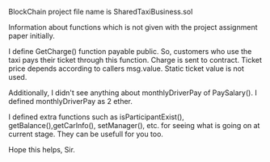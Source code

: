BlockChain project file name is SharedTaxiBusiness.sol

Information about functions which is not given with the project assignment paper initially.

I define GetCharge() function payable public. So, customers who use the taxi pays their ticket through this function. 
Charge is sent to contract. Ticket price depends according to callers msg.value. Static ticket value is not used.

Additionally, I didn't see anything about monthlyDriverPay of PaySalary(). I defined monthlyDriverPay as 2 ether.

I defined extra functions such as isParticipantExist(), getBalance(),getCarInfo(), setManager(), etc. for seeing what is going on at current stage. 
They can be usefull for you too.

Hope this helps, Sir. 
